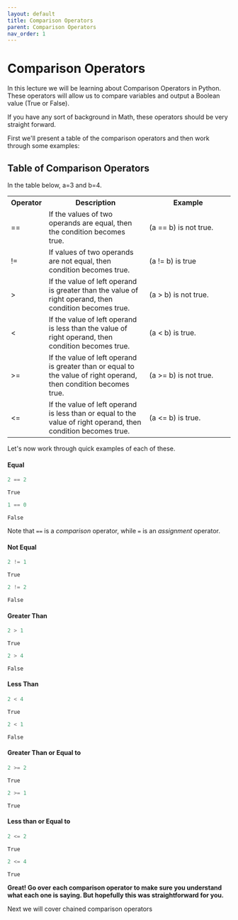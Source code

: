 ```yaml
---
layout: default
title: Comparison Operators
parent: Comparison Operators
nav_order: 1
---
```


# Comparison Operators 

In this lecture we will be learning about Comparison Operators in Python. These operators will allow us to compare variables and output a Boolean value (True or False). 

If you have any sort of background in Math, these operators should be very straight forward.

First we'll present a table of the comparison operators and then work through some examples:

<h2> Table of Comparison Operators </h2><p>  In the table below, a=3 and b=4.</p>

<table class="table table-bordered">
<tr>
<th style="width:10%">Operator</th><th style="width:45%">Description</th><th>Example</th>
</tr>
<tr>
<td>==</td>
<td>If the values of two operands are equal, then the condition becomes true.</td>
<td> (a == b) is not true.</td>
</tr>
<tr>
<td>!=</td>
<td>If values of two operands are not equal, then condition becomes true.</td>
<td>(a != b) is true</td>
</tr>
<tr>
<td>&gt;</td>
<td>If the value of left operand is greater than the value of right operand, then condition becomes true.</td>
<td> (a &gt; b) is not true.</td>
</tr>
<tr>
<td>&lt;</td>
<td>If the value of left operand is less than the value of right operand, then condition becomes true.</td>
<td> (a &lt; b) is true.</td>
</tr>
<tr>
<td>&gt;=</td>
<td>If the value of left operand is greater than or equal to the value of right operand, then condition becomes true.</td>
<td> (a &gt;= b) is not true. </td>
</tr>
<tr>
<td>&lt;=</td>
<td>If the value of left operand is less than or equal to the value of right operand, then condition becomes true.</td>
<td> (a &lt;= b) is true. </td>
</tr>
</table>

Let's now work through quick examples of each of these.

#### Equal


```python
2 == 2
```




    True




```python
1 == 0
```




    False



Note that <code>==</code> is a <em>comparison</em> operator, while <code>=</code> is an <em>assignment</em> operator.

#### Not Equal


```python
2 != 1
```




    True




```python
2 != 2
```




    False



#### Greater Than


```python
2 > 1
```




    True




```python
2 > 4
```




    False



#### Less Than


```python
2 < 4
```




    True




```python
2 < 1
```




    False



#### Greater Than or Equal to


```python
2 >= 2
```




    True




```python
2 >= 1
```




    True



#### Less than or Equal to


```python
2 <= 2
```




    True




```python
2 <= 4
```




    True



**Great! Go over each comparison operator to make sure you understand what each one is saying. But hopefully this was straightforward for you.**

Next we will cover chained comparison operators

